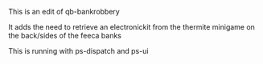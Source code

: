This is an edit of qb-bankrobbery

It adds the need to retrieve an electronickit from the thermite minigame on the back/sides of the feeca banks

This is running with ps-dispatch and ps-ui 
